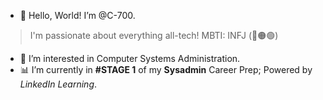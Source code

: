 - 👋 Hello, World! I’m @C-700.
> I'm passionate about everything all-tech! MBTI: INFJ (🔵🟠🟢)
- 👀 I’m interested in Computer Systems Administration.
- 📊 I’m currently in **#STAGE 1** of my **Sysadmin** Career Prep; Powered by *LinkedIn Learning*.
